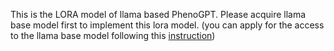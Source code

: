 This is the LORA model of llama based PhenoGPT. Please acquire llama base model first to implement this lora model. (you can apply for the access to the llama base model following this [instruction](https://huggingface.co/docs/transformers/model_doc/llama))
